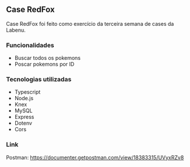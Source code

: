 ## Case RedFox 

Case RedFox foi feito como exercício da terceira semana de cases da Labenu. 

### Funcionalidades 

- Buscar todos os pokemons
- Poscar pokemons por ID


### Tecnologias utilizadas 

- Typescript 
- Node.js 
- Knex 
- MySQL 
- Express 
- Dotenv 
- Cors 
 

### Link

Postman: https://documenter.getpostman.com/view/18383315/UVyxRZv8 

